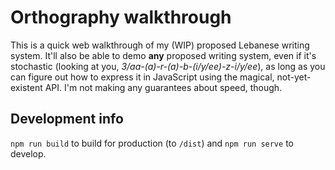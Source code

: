# Orthography walkthrough
This is a quick web walkthrough of my (WIP) proposed Lebanese writing system. It'll also be able to demo **any** proposed writing system, even if it's stochastic (looking at you, *3/aa-(a)-r-(a)-b-(i/y/ee)-z-i/y/ee*), as long as you can figure out how to express it in JavaScript using the magical, not-yet-existent API. I'm not making any guarantees about speed, though.

## Development info
`npm run build` to build for production (to `/dist`) and `npm run serve` to develop.

